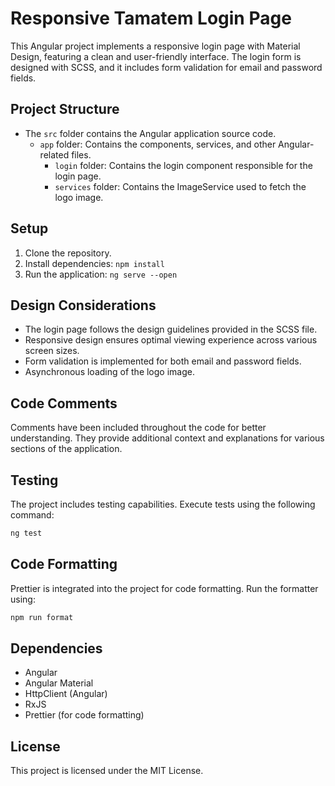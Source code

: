 # Responsive Tamatem Login Page

This Angular project implements a responsive login page with Material Design, featuring a clean and user-friendly interface. The login form is designed with SCSS, and it includes form validation for email and password fields.

## Project Structure

- The `src` folder contains the Angular application source code.
  - `app` folder: Contains the components, services, and other Angular-related files.
    - `login` folder: Contains the login component responsible for the login page.
    - `services` folder: Contains the ImageService used to fetch the logo image.

## Setup

1. Clone the repository.
2. Install dependencies: `npm install`
3. Run the application: `ng serve --open`

## Design Considerations

- The login page follows the design guidelines provided in the SCSS file.
- Responsive design ensures optimal viewing experience across various screen sizes.
- Form validation is implemented for both email and password fields.
- Asynchronous loading of the logo image.

## Code Comments

Comments have been included throughout the code for better understanding. They provide additional context and explanations for various sections of the application.

## Testing

The project includes testing capabilities. Execute tests using the following command:

```bash
ng test
```

## Code Formatting

Prettier is integrated into the project for code formatting. Run the formatter using:

```bash
npm run format
```

## Dependencies

- Angular
- Angular Material
- HttpClient (Angular)
- RxJS
- Prettier (for code formatting)

## License

This project is licensed under the MIT License.
